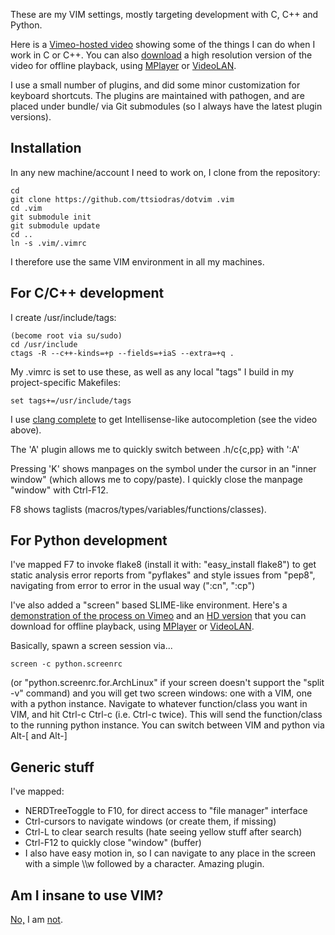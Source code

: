 
These are my VIM settings, mostly targeting development with C, C++ and Python.

Here is a [Vimeo-hosted video](http://vimeo.com/37875339) showing some of
the things I can do when I work in C or C++. You can also
[download](http://www.mediafire.com/file/ge1imhbivswsixr/Vim.C.and.C++.flv)
a high resolution version of the video for offline playback, using
[MPlayer](http://www.mplayerhq.hu) or [VideoLAN](http://www.videolan.org/).

I use a small number of plugins, and did some minor customization for
keyboard shortcuts. The plugins are maintained with pathogen, and
are placed under bundle/ via Git submodules (so I always have the latest
plugin versions).

Installation
-------------

In any new machine/account I need to work on, I clone from the repository:

    cd
    git clone https://github.com/ttsiodras/dotvim .vim
    cd .vim
    git submodule init
    git submodule update
    cd ..
    ln -s .vim/.vimrc

I therefore use the same VIM environment in all my machines.

For C/C++ development
---------------------

I create /usr/include/tags:

    (become root via su/sudo)
    cd /usr/include
    ctags -R --c++-kinds=+p --fields=+iaS --extra=+q .

My .vimrc is set to use these, as well as any local "tags" I build
in my project-specific Makefiles:

    set tags+=/usr/include/tags

I use [clang complete](http://www.vim.org/scripts/script.php?script_id=3302)
  to get Intellisense-like autocompletion (see the video above).

The 'A' plugin allows me to quickly switch between .h/c{c,pp} with ':A'

Pressing 'K' shows manpages on the symbol under the cursor in an "inner window"
(which allows me to copy/paste). I quickly close the manpage "window" with Ctrl-F12.

F8 shows taglists (macros/types/variables/functions/classes).

For Python development
----------------------

I've mapped F7 to invoke flake8 (install it with: "easy_install flake8") to get
static analysis error reports from "pyflakes" and style issues from "pep8", navigating
from error to error in the usual way (":cn", ":cp")

I've also added a "screen" based SLIME-like environment. Here's a
[demonstration of the process on Vimeo](http://www.vimeo.com/37894593)
and an [HD version](http://www.mediafire.com/file/zz9gpv3095fkizl/Vim.SLIME.flv)
that you can download for offline playback, using [MPlayer](http://www.mplayerhq.hu)
or [VideoLAN](http://www.videolan.org/).


Basically, spawn a screen session via...

    screen -c python.screenrc

(or "python.screenrc.for.ArchLinux" if your screen doesn't support the "split -v"
command) and you will get two screen windows: one with a VIM, one with a python
instance. Navigate to whatever function/class you want in VIM, and hit Ctrl-c Ctrl-c
(i.e. Ctrl-c twice). This will send the function/class to the running python instance.
You can switch between VIM and python via Alt-[ and Alt-]

Generic stuff
-------------

I've mapped:

- NERDTreeToggle to F10, for direct access to "file manager" interface
- Ctrl-cursors to navigate windows (or create them, if missing)
- Ctrl-L to clear search results (hate seeing yellow stuff after search)
- Ctrl-F12 to quickly close "window" (buffer)
- I also have easy motion in, so I can navigate to any place in the screen
  with a simple \\\\w followed by a character. Amazing plugin.

Am I insane to use VIM?
-----------------------
[No,](http://www.viemu.com/a-why-vi-vim.html) I am [not](http://users.softlab.ntua.gr/~ttsiod/vim.html).
